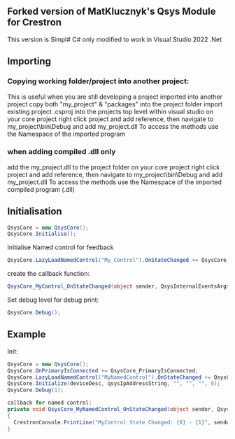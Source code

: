 ## Forked version of MatKlucznyk's Qsys Module for Crestron
This version is Simpl# C# only modified to work in Visual Studio 2022 .Net

## Importing
### Copying working folder/project into another project:
This is useful when you are still developing a project imported into another project 
copy both "my_project" & "packages" into the project folder
import existing project .csproj into the projects top level within visual studio
on your core project right click project and add reference, then navigate to my_project\bin\Debug and add my_project.dll
To access the methods use the Namespace of the imported program

### when adding compiled .dll only
add the my_project.dll to the project folder
on your core project right click project and add reference, then navigate to my_project\bin\Debug and add my_project.dll
To access the methods use the Namespace of the imported compiled program (.dll)

## Initialisation 
```c#
QsysCore = new QsysCore();
QsysCore.Initialise();
```

Initialise Named control for feedback
```c#
QsysCore.LazyLoadNamedControl("My_Control").OnStateChanged += QsysCore_MyControl_OnStateChanged;
```
create the callback function:
```c#
QsysCore_MyControl_OnStateChanged(object sender, QsysInternalEventsArgs e)
```

Set debug level for debug print:
```c#
QsysCore.Debug();
```


## Example
Init:
```c#
QsysCore = new QsysCore();
QsysCore.OnPrimaryIsConnected += QsysCore_PrimaryIsConnected;
QsysCore.LazyLoadNamedControl("MyNamedControl").OnStateChanged += QsysCore_MyNamedControl_OnStateChanged;
QsysCore.Initialize(deviceDesc, qsysIpAddressString, "", "", "", 0);
QsysCore.Debug(1);

callback for named control:
private void QsysCore_MyNamedControl_OnStateChanged(object sender, QsysInternalEventsArgs e)
{
  CrestronConsole.PrintLine("MyControl State Changed: {0} - {1}", sender, e.BoolValue);
}
```
